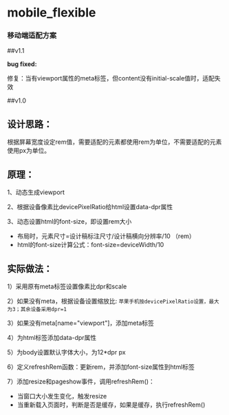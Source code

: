 # mobile_flexible

### 移动端适配方案

##v1.1

**bug fixed:**

修复：当有viewport属性的meta标签，但content没有initial-scale值时，适配失效

##v1.0

## 设计思路：

根据屏幕宽度设定rem值，需要适配的元素都使用rem为单位，不需要适配的元素使用px为单位。

## 原理：

1、动态生成viewport

2、根据设备像素比devicePixelRatio给html设置data-dpr属性

3、动态设置html的font-size，即设置rem大小

- 布局时，元素尺寸=设计稿标注尺寸/设计稿横向分辨率/10 （rem）
- html的font-size计算公式：font-size=deviceWidth/10

## 实际做法：

1）采用原有meta标签设置像素比dpr和scale

2）如果没有meta，根据设备设置缩放比:
   `苹果手机按devicePixelRatio设置，最大为3；其余设备采用dpr=1`

3）如果没有meta[name="viewport"]，添加meta标签

4）为html标签添加data-dpr属性

5）为body设置默认字体大小，为12*dpr px

6）定义refreshRem函数：更新rem，并添加font-size属性到html标签

7）添加resize和pageshow事件，调用refreshRem()：
   - 当窗口大小发生变化，触发resize
   - 当重新载入页面时，判断是否是缓存，如果是缓存，执行refreshRem()